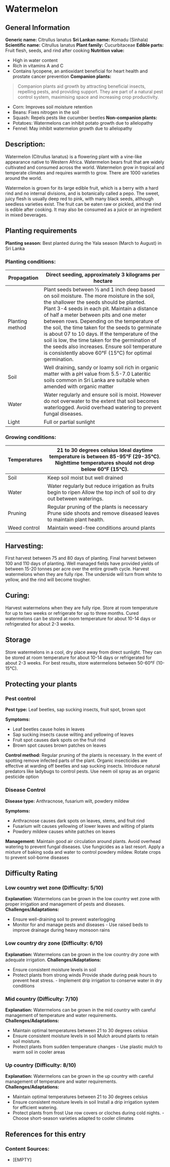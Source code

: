 # Watermelon

## General Information
**Generic name:** Citrullus lanatus
**Sri Lankan name:** Komadu (Sinhala)
**Scientific name:** Citrullus lanatus
**Plant family:** Cucurbitaceae
**Edible parts:** Fruit flesh, seeds, and rind after cooking
**Nutrition value:**
- High in water content
- Rich in vitamins A and C
- Contains lycopene, an antioxidant beneficial for heart health and prostate cancer prevention
**Companion plants:**
>Companion plants aid growth by attracting beneficial insects, repelling pests, and providing support. They are part of a natural pest control system, maximising space and increasing crop productivity.

- Corn: Improves soil moisture retention
- Beans: Fixes nitrogen in the soil
- Squash: Repels pests like cucumber beetles
**Non-companion plants:**
- Potatoes: Watermelons can inhibit potato growth due to allelopathy
- Fennel: May inhibit watermelon growth due to allelopathy

## Description:
Watermelon (Citrullus lanatus) is a flowering plant with a vine-like appearance native to Western Africa. Watermelon bears fruit that are widely cultivated and consumed across the world. Watermelon grow in tropical and temperate climates and requires warmth to grow. There are 1000 varieties around the world.

Watermelon is grown for its large edible fruit, which is a berry with a hard rind and no internal divisions, and is botanically called a pepo. The sweet, juicy flesh is usually deep red to pink, with many black seeds, although seedless varieties exist. The fruit can be eaten raw or pickled, and the rind is edible after cooking. It may also be consumed as a juice or an ingredient in mixed beverages.

## Planting requirements
**Planting season:** <update>Best planted during the Yala season (March to August) in Sri Lanka</update>

### Planting conditions:
| **Propagation** | Direct seeding, approximately 3 kilograms per hectare |
|----|----|
| Planting method | Plant seeds between ½ and 1 inch deep based on soil moisture. The more moisture in the soil, the shallower the seeds should be planted.<br>Plant 3-4 seeds in each pit. Maintain a distance of half a meter between pits and one meter between rows. Depending on the temperature of the soil, the time taken for the seeds to germinate is about 07 to 10 days. If the temperature of the soil is low, the time taken for the germination of the seeds also increases. Ensure soil temperature is consistently above 60°F (15°C) for optimal germination. |
| Soil | Well draining, sandy or loamy soil rich in organic matter with a pH value from 5.5-7.0 <update>Lateritic soils common in Sri Lanka are suitable when amended with organic matter</update> |
| Water | Water regularly and ensure soil is moist. However do not overwater to the extent that soil becomes waterlogged. Avoid overhead watering to prevent fungal diseases. |
| Light | Full or partial sunlight |

### Growing conditions:

| **Temperatures** | 21 to 30 degrees celsius Ideal daytime temperature is between 85-95°F (29-35°C). Nighttime temperatures should not drop below 60°F (15°C). |
|----|----|
| Soil | Keep soil moist but well drained |
| Water | Water regularly but reduce irrigation as fruits begin to ripen Allow the top inch of soil to dry out between waterings. |
| Pruning | Regular pruning of the plants is necessary Prune side shoots and remove diseased leaves to maintain plant health. |
| Weed control | Maintain weed-free conditions around plants |

## Harvesting:
First harvest between 75 and 80 days of planting. Final harvest between 100 and 110 days of planting. Well managed fields have provided yields of between 15-20 tonnes per acre over the entire growth cycle. Harvest watermelons when they are fully ripe. The underside will turn from white to yellow, and the rind will become tougher.

## Curing:
Harvest watermelons when they are fully ripe. Store at room temperature for up to two weeks or refrigerate for up to three months. Cured watermelons can be stored at room temperature for about 10-14 days or refrigerated for about 2-3 weeks.

## Storage
Store watermelons in a cool, dry place away from direct sunlight. They can be stored at room temperature for about 10-14 days or refrigerated for about 2-3 weeks. For best results, store watermelons between 50-60°F (10-15°C).

## Protecting your plants
### Pest control
**Pest type:** Leaf beetles, sap sucking insects, fruit spot, brown spot

**Symptoms:**
- Leaf beetles cause holes in leaves
- Sap sucking insects cause wilting and yellowing of leaves
- Fruit spot causes dark spots on the fruit rind
- Brown spot causes brown patches on leaves

**Control method:** Regular pruning of the plants is necessary. In the event of spotting remove infected parts of the plant. Organic insecticides are effective at warding off beetles and sap sucking insects. Introduce natural predators like ladybugs to control pests. <update>Use neem oil spray as an organic pesticide option</update>

### Disease Control
**Disease type:** Anthracnose, fusarium wilt, powdery mildew

**Symptoms:**
- Anthracnose causes dark spots on leaves, stems, and fruit rind
- Fusarium wilt causes yellowing of lower leaves and wilting of plants
- Powdery mildew causes white patches on leaves

**Management:** Maintain good air circulation around plants. Avoid overhead watering to prevent fungal diseases. Use fungicides as a last resort. Apply a mixture of baking soda and water to control powdery mildew. <update>Rotate crops to prevent soil-borne diseases</update>

## Difficulty Rating
### Low country wet zone (Difficulty: 5/10)
**Explanation:** Watermelons can be grown in the low country wet zone with proper irrigation and management of pests and diseases.
**Challenges/Adaptations:**
- Ensure well-draining soil to prevent waterlogging
- Monitor for and manage pests and diseases
<update>- Use raised beds to improve drainage during heavy monsoon rains</update>

### Low country dry zone (Difficulty: 6/10)
**Explanation:** Watermelons can be grown in the low country dry zone with adequate irrigation.
**Challenges/Adaptations:**
- Ensure consistent moisture levels in soil
- Protect plants from strong winds Provide shade during peak hours to prevent heat stress.
<update>- Implement drip irrigation to conserve water in dry conditions</update>

### Mid country (Difficulty: 7/10)
**Explanation:** Watermelons can be grown in the mid country with careful management of temperature and water requirements.
**Challenges/Adaptations:**
- Maintain optimal temperatures between 21 to 30 degrees celsius
- Ensure consistent moisture levels in soil Mulch around plants to retain soil moisture.
- Protect plants from sudden temperature changes
<update>- Use plastic mulch to warm soil in cooler areas</update>

### Up country (Difficulty: 8/10)
**Explanation:** Watermelons can be grown in the up country with careful management of temperature and water requirements.
**Challenges/Adaptations:**
- Maintain optimal temperatures between 21 to 30 degrees celsius
- Ensure consistent moisture levels in soil Install a drip irrigation system for efficient watering.
- Protect plants from frost Use row covers or cloches during cold nights.
<update>- Choose short-season varieties adapted to cooler climates</update>

## References for this entry
### Content Sources:
- [EMPTY]